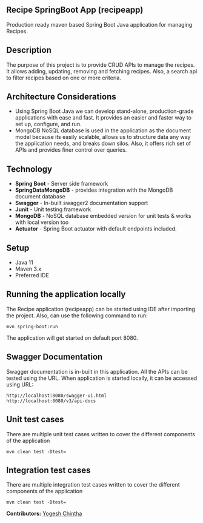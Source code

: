 
## Recipe SpringBoot App (recipeapp)
Production ready maven based Spring Boot Java application for managing Recipes.

## Description
The purpose of this project is to provide CRUD APIs to manage the recipes. It allows adding, updating, removing and fetching recipes. Also, a search api to filter recipes based on one or more criteria.

## Architecture Considerations
- Using Spring Boot Java we can develop stand-alone, production-grade applications with ease and fast. It provides an easier and faster way to set up, configure, and run.
- MongoDB NoSQL database is used in the application as the document model because its easily scalable, allows us to structure data any way the application needs, and breaks down silos. Also, it offers rich set of APIs and provides finer control over queries.

## Technology

- **Spring Boot**     - Server side framework
- **SpringDataMongoDB**     - provides integration with the MongoDB document database
- **Swagger**         - In-built swagger2 documentation support
- **Junit**           - Unit testing framework
- **MongoDB**         - NoSQL database embedded version for unit tests & works with local version too
- **Actuator**        - Spring Boot actuator with default endpoints included.

## Setup
- Java 11
- Maven 3.x
- Preferred IDE

## Running the application locally
The Recipe application (recipeapp) can be started using IDE after importing the project. Also, can use the following command to run:

````
mvn spring-boot:run
````
The application will get started on default port 8080. 

## Swagger Documentation
Swagger documentation is in-built in this application. All the APIs can be tested using the URL. When application is started locally, it can be accessed using URL:
````
http://localhost:8080/swagger-ui.html
http://localhost:8080/v3/api-docs
````

## Unit test cases
There are multiple unit test cases written to cover the different components of the application

````
mvn clean test -Dtest=
````

## Integration test cases
There are multiple integration test cases written to cover the different components of the application

````
mvn clean test -Dtest=
````

**Contributors:**
[Yogesh Chintha](https://www.linkedin.com/in/yogeshchintha/)




